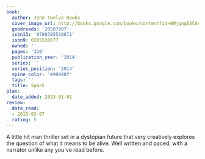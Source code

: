 ```yaml
---
book:
  author: John Twelve Hawks
  cover_image_url: http://books.google.com/books/content?id=WMjqngEACAAJ&printsec=frontcover&img=1&zoom=1&source=gbs_api
  goodreads: '20587907'
  isbn13: '9780385538671'
  isbn9: 0385538677
  owned: ''
  pages: '320'
  publication_year: '2014'
  series: ''
  series_position: '2014'
  spine_color: '#90948f'
  tags: ''
  title: Spark
plan:
  date_added: 2023-01-01
review:
  date_read:
  - 2015-03-07
  rating: 5
---
```


A little hit man thriller set in a dystopian future that very creatively explores the question of what it means to be alive. Well written and paced, with a narrator unlike any you've read before.
